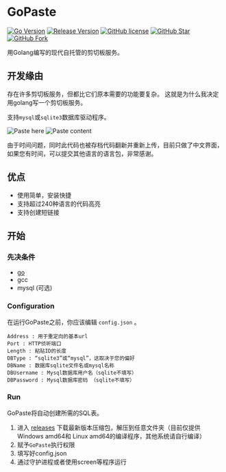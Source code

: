 # GoPaste

[![Go Version](https://img.shields.io/github/go-mod/go-version/gaowanliang/gopaste.svg?style=flat-square&label=Go&color=00ADD8)](https://github.com/gaowanliang/gopaste/blob/master/go.mod)
[![Release Version](https://img.shields.io/github/v/release/gaowanliang/gopaste.svg?style=flat-square&label=Release&color=1784ff)](https://github.com/gaowanliang/gopaste/releases/latest)
[![GitHub license](https://img.shields.io/github/license/gaowanliang/gopaste.svg?style=flat-square&label=License&color=2ecc71)](https://github.com/gaowanliang/gopaste/blob/master/LICENSE)
[![GitHub Star](https://img.shields.io/github/stars/gaowanliang/gopaste.svg?style=flat-square&label=Star&color=f39c12)](https://github.com/gaowanliang/gopaste/stargazers)
[![GitHub Fork](https://img.shields.io/github/forks/gaowanliang/gopaste.svg?style=flat-square&label=Fork&color=8e44ad)](https://github.com/gaowanliang/gopaste/network/members)

用Golang编写的现代自托管的剪切板服务。

## 开发缘由
存在许多剪切板服务，但都比它们原本需要的功能要复杂。
这就是为什么我决定用golang写一个剪切板服务。


支持`mysql`或`sqlite3`数据库驱动程序。

![Paste here](https://s3.ax1x.com/2021/03/16/6svC8g.png)
![Paste content](https://s3.ax1x.com/2021/03/16/6svKGF.png)

由于时间问题，同时此代码也被存档代码翻新并重新上传，目前只做了中文界面，如果您有时间，可以提交其他语言的语言包，非常感谢。

## 优点
* 使用简单，安装快捷
* 支持超过240种语言的代码高亮
* 支持创建短链接


## 开始
### 先决条件
* [go](https://golang.org/doc/install)
* gcc
* mysql (可选)


### Configuration

在运行GoPaste之前，你应该编辑 ```config.json``` 。
```
Address : 用于重定向的基本url
Port : HTTP侦听端口
Length : 粘贴ID的长度
DBType : “sqlite3”或“mysql”，这取决于您的偏好
DBName : 数据库sqlite文件名或mysql名称
DBUsername : Mysql数据库用户名（sqlite不填写）
DBPassword : Mysql数据库密码 （sqlite不填写）
```

### Run

GoPaste将自动创建所需的SQL表。

1. 进入 [releases](https://github.com/gaowanliang/gopaste/releases) 下载最新版本压缩包，解压到任意文件夹（目前仅提供Windows amd64和 Linux amd64的编译程序，其他系统请自行编译）
2. 赋予`GoPaste`执行权限
3. 填写好config.json
4. 通过守护进程或者使用screen等程序运行


